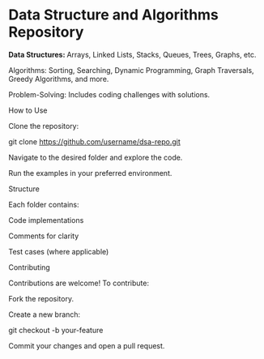 <h1>Data Structure and Algorithms Repository</h1 
Welcome to the DSA Repository! This repository is designed to help you learn and practice fundamental concepts of Data Structures and Algorithms.

<b>Data Structures: </b>  Arrays, Linked Lists, Stacks, Queues, Trees, Graphs, etc.

Algorithms: Sorting, Searching, Dynamic Programming, Graph Traversals, Greedy Algorithms, and more.

Problem-Solving: Includes coding challenges with solutions.

How to Use

Clone the repository:

git clone https://github.com/username/dsa-repo.git

Navigate to the desired folder and explore the code.

Run the examples in your preferred environment.

Structure

Each folder contains:

Code implementations

Comments for clarity

Test cases (where applicable)

Contributing

Contributions are welcome! To contribute:

Fork the repository.

Create a new branch:

git checkout -b your-feature

Commit your changes and open a pull request.
